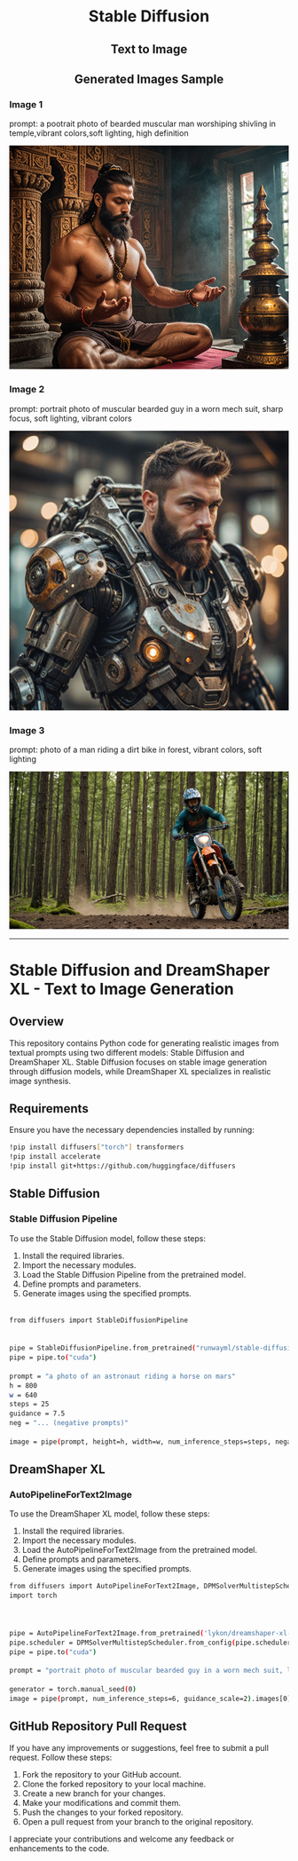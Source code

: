# <center>Stable Diffusion</center>
## <center>Text to Image</center>



## <center>Generated Images Sample</center>

### Image 1 
prompt: a pootrait photo of bearded muscular man worshiping shivling in temple,vibrant colors,soft lighting, high definition

![Image 1](Output/beardedGuytemple.png)

### Image 2

prompt: portrait photo of muscular bearded guy in a worn mech suit, sharp focus, soft lighting, vibrant colors


![Image 2](Output/metalMan.png)

### Image 3

prompt: photo of a man riding a dirt bike in forest, vibrant colors, soft lighting

![Image 3](Output/dirkBikeForest.png)


---

# Stable Diffusion and DreamShaper XL - Text to Image Generation

## Overview

This repository contains Python code for generating realistic images from textual prompts using two different models: Stable Diffusion and DreamShaper XL. Stable Diffusion focuses on stable image generation through diffusion models, while DreamShaper XL specializes in realistic image synthesis.

## Requirements

Ensure you have the necessary dependencies installed by running:

```bash
!pip install diffusers["torch"] transformers
!pip install accelerate
!pip install git+https://github.com/huggingface/diffusers
```

## Stable Diffusion
### Stable Diffusion Pipeline

To use the Stable Diffusion model, follow these steps:

1. Install the required libraries.
2. Import the necessary modules.
3. Load the Stable Diffusion Pipeline from the pretrained model.
4. Define prompts and parameters.
5. Generate images using the specified prompts.

```bash

from diffusers import StableDiffusionPipeline


pipe = StableDiffusionPipeline.from_pretrained("runwayml/stable-diffusion-v1-5", torch_dtype=torch.float16)
pipe = pipe.to("cuda")

prompt = "a photo of an astronaut riding a horse on mars"
h = 800
w = 640
steps = 25
guidance = 7.5
neg = "... (negative prompts)"

image = pipe(prompt, height=h, width=w, num_inference_steps=steps, negative_prompt=neg).images[0]
```

## DreamShaper XL
### AutoPipelineForText2Image

To use the DreamShaper XL model, follow these steps:

1. Install the required libraries.
2. Import the necessary modules.
3. Load the AutoPipelineForText2Image from the pretrained model.
4. Define prompts and parameters.
5. Generate images using the specified prompts.

```bash
from diffusers import AutoPipelineForText2Image, DPMSolverMultistepScheduler
import torch



pipe = AutoPipelineForText2Image.from_pretrained('lykon/dreamshaper-xl-v2-turbo', torch_dtype=torch.float16, variant="fp16")
pipe.scheduler = DPMSolverMultistepScheduler.from_config(pipe.scheduler.config)
pipe = pipe.to("cuda")

prompt = "portrait photo of muscular bearded guy in a worn mech suit, light bokeh, intricate, steel metal, elegant, sharp focus, soft lighting, vibrant colors"

generator = torch.manual_seed(0)
image = pipe(prompt, num_inference_steps=6, guidance_scale=2).images[0]

```


## GitHub Repository Pull Request
If you have any improvements or suggestions, feel free to submit a pull request. Follow these steps:

1. Fork the repository to your GitHub account.
2. Clone the forked repository to your local machine.
3. Create a new branch for your changes.
4. Make your modifications and commit them.
5. Push the changes to your forked repository.
6. Open a pull request from your branch to the original repository.

I appreciate your contributions and welcome any feedback or enhancements to the code.
